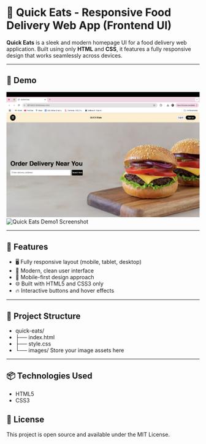 # 🍔 Quick Eats - Responsive Food Delivery Web App (Frontend UI)

**Quick Eats** is a sleek and modern homepage UI for a food delivery web application. Built using only **HTML** and **CSS**, it features a fully responsive design that works seamlessly across devices.

---

## 📸 Demo

![Quick Eats Demo0 Screenshot](screenshot/ss0.png) 
![Quick Eats Demo1 Screenshot](screenshot/ss1.png)

---

## 🚀 Features

- 🖥️ Fully responsive layout (mobile, tablet, desktop)
- 🍕 Modern, clean user interface
- 📱 Mobile-first design approach
- 🌐 Built with HTML5 and CSS3 only
- 🔥 Interactive buttons and hover effects

---

## 📁 Project Structure

- quick-eats/
- ├── index.html
- ├── style.css
- └── images/ Store your image assets here

---

## 📦 Technologies Used

- HTML5
- CSS3

## 📄 License
This project is open source and available under the MIT License.
